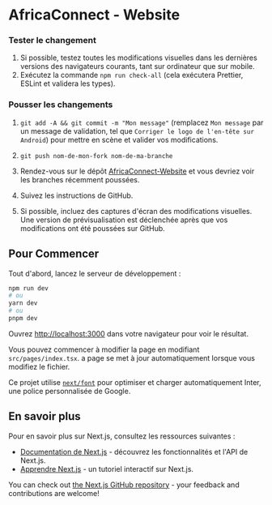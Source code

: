 
# AfricaConnect - Website
### Tester le changement

1. Si possible, testez toutes les modifications visuelles dans les dernières versions des navigateurs courants, tant sur ordinateur que sur mobile.
2. Exécutez la commande `npm run check-all` (cela exécutera Prettier, ESLint et validera les types).

### Pousser les changements

1. `git add -A && git commit -m "Mon message"` (remplacez `Mon message` par un message de validation, tel que `Corriger le logo de l'en-tête sur Android`) pour mettre en scène et valider vos modifications.
2. `git push nom-de-mon-fork nom-de-ma-branche` 

3. Rendez-vous sur le dépôt [AfricaConnect-Website](https://github.com/AfricaConnect-1/africaconnect-website) et vous devriez voir les branches récemment poussées.
4. Suivez les instructions de GitHub.
5. Si possible, incluez des captures d'écran des modifications visuelles. Une version de prévisualisation est déclenchée après que vos modifications ont été poussées sur GitHub.

## Pour Commencer

Tout d'abord, lancez le serveur de développement :

```bash
npm run dev
# ou
yarn dev
# ou
pnpm dev
```
Ouvrez [http://localhost:3000](http://localhost:3000) dans votre navigateur pour voir le résultat.

Vous pouvez commencer à modifier la page en modifiant `src/pages/index.tsx`. a page se met à jour automatiquement lorsque vous modifiez le fichier.

Ce projet utilise [`next/font`](https://nextjs.org/docs/basic-features/font-optimization) pour optimiser et charger automatiquement Inter, une police personnalisée de Google.

## En savoir plus

Pour en savoir plus sur Next.js, consultez les ressources suivantes :

- [Documentation de Next.js](https://nextjs.org/docs) - découvrez les fonctionnalités et l'API de Next.js.
- [Apprendre Next.js](https://nextjs.org/learn) - un tutoriel interactif sur Next.js.

You can check out [the Next.js GitHub repository](https://github.com/vercel/next.js/) - your feedback and contributions are welcome!
